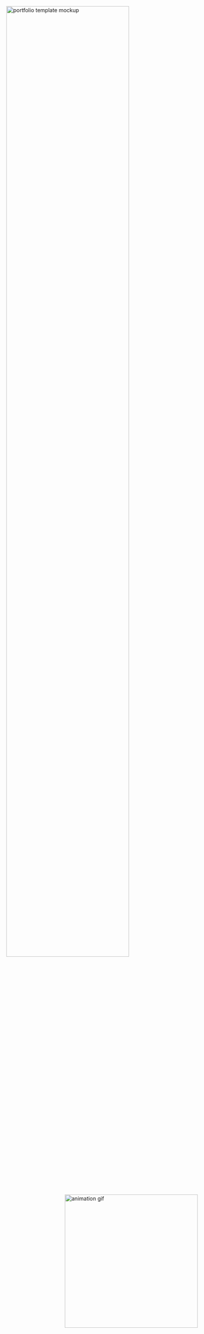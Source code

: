 <img width="80%" align="center" src="https://github.com/visshal14/webnart/blob/main/src/ghost%20refercne.jpg" alt="portfolio template  mockup" /> <br/>
<img height="350px" align="right" src="https://github.com/shashank-16/shashank-16/src/animation_.gif" alt="animation gif"/>

<!-- <img align="left" src="https://github.com/leungwensen/svg-icon/blob/master/dist/svg/logos/react.svg" height="50" alt="react icon"/>
 -->


